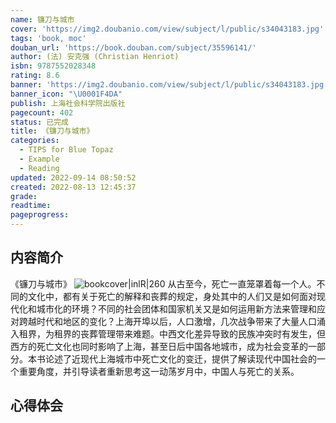 ```yaml
---
name: 镰刀与城市
cover: 'https://img2.doubanio.com/view/subject/l/public/s34043183.jpg'
tags: 'book, moc'
douban_url: 'https://book.douban.com/subject/35596141/'
author: (法) 安克强 (Christian Henriot)
isbn: 9787552028348
rating: 8.6
banner: 'https://img2.doubanio.com/view/subject/l/public/s34043183.jpg'
banner_icon: "\U0001F4DA"
publish: 上海社会科学院出版社
pagecount: 402
status: 已完成
title: 《镰刀与城市》
categories:
  - TIPS for Blue Topaz
  - Example
  - Reading
updated: 2022-09-14 08:50:52
created: 2022-08-13 12:45:37
grade:
readtime:
pageprogress:
---
```

## 内容简介
《镰刀与城市》
![bookcover|inlR|260](https://img2.doubanio.com/view/subject/l/public/s34043183.jpg)
从古至今，死亡一直笼罩着每一个人。不同的文化中，都有关于死亡的解释和丧葬的规定，身处其中的人们又是如何面对现代化和城市化的环境？不同的社会团体和国家机关又是如何运用新方法来管理和应对跨越时代和地区的变化？上海开埠以后，人口激增，几次战争带来了大量人口涌入租界，为租界的丧葬管理带来难题。中西文化差异导致的民族冲突时有发生，但西方的死亡文化也同时影响了上海，甚至日后中国各地城市，成为社会变革的一部分。本书论述了近现代上海城市中死亡文化的变迁，提供了解读现代中国社会的一个重要角度，并引导读者重新思考这一动荡岁月中，中国人与死亡的关系。
## 心得体会
